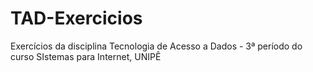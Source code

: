 # TAD-Exercicios
Exercícios da disciplina Tecnologia de Acesso a Dados - 3ª período do curso SIstemas para Internet, UNIPÊ 
